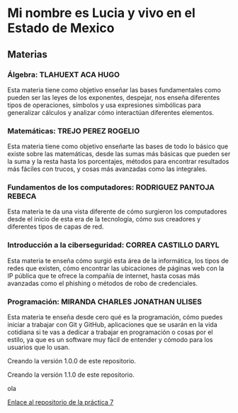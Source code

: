 # Mi nombre es Lucia y vivo en el Estado de Mexico

## Materias

### Álgebra: TLAHUEXT ACA HUGO

Esta materia tiene como objetivo enseñar las bases fundamentales como pueden ser las leyes de los exponentes, despejar, nos enseña diferentes tipos de operaciones, símbolos y usa expresiones simbólicas para generalizar cálculos y analizar cómo interactúan diferentes elementos.

### Matemáticas: TREJO PEREZ ROGELIO

Esta materia tiene como objetivo enseñarte las bases de todo lo básico que existe sobre las matemáticas, desde las sumas más básicas que pueden ser la suma y la resta hasta los porcentajes, métodos para encontrar resultados más fáciles con trucos, y cosas más avanzadas como las integrales.

### Fundamentos de los computadores: RODRIGUEZ PANTOJA REBECA

Esta materia te da una vista diferente de cómo surgieron los computadores desde el inicio de esta era de la tecnología, cómo sus creadores y diferentes tipos de capas de red.

### Introducción a la ciberseguridad: CORREA CASTILLO DARYL

Esta materia te enseña cómo surgió esta área de la informática, los tipos de redes que existen, cómo encontrar las ubicaciones de páginas web con la IP pública que te ofrece la compañía de internet, hasta cosas más avanzadas como el phishing o métodos de robo de credenciales.

### Programación: MIRANDA CHARLES JONATHAN ULISES

Esta materia te enseña desde cero qué es la programación, cómo puedes iniciar a trabajar con Git y GitHub, aplicaciones que se usarán en la vida cotidiana si te vas a dedicar a trabajar en programación o cosas por el estilo, ya que es un software muy fácil de entender y cómodo para los usuarios que lo usan.

Creando la versión 1.0.0 de este repositorio.

Creando la versión 1.1.0 de este repositorio.

ola

[Enlace al repositorio de la práctica 7](https://github.com/LuciaNaygit/Prac7)
